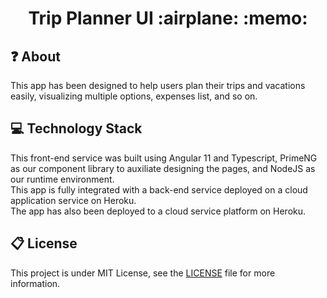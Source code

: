 <div>
  <h1 align="center">Trip Planner UI :airplane: :memo:</h1>
</div>

## :question: About
This app has been designed to help users plan their trips and vacations easily, visualizing multiple options, expenses list, and so on.

## :computer: Technology Stack
This front-end service was built using Angular 11 and Typescript, PrimeNG as our component library to auxiliate designing the pages, and NodeJS as our runtime environment. <br>
This app is fully integrated with a back-end service deployed on a cloud application service on Heroku. <br>
The app has also been deployed to a cloud service platform on Heroku.

## :clipboard: License
This project is under MIT License, see the [LICENSE](LICENSE) file for more information.

